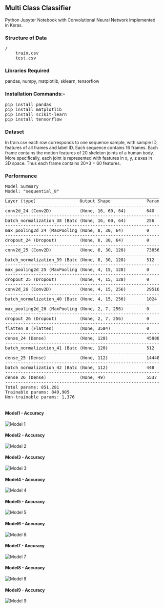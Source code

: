 ## Multi Class Classifier
Python Jupyter Notebook with Convolutional Neural Network implemented in Keras.


### Structure of Data
<pre>
/ 
    train.csv
    test.csv 
</pre>
    
### Libraries Required
pandas, numpy, matplotlib, sklearn, tensorflow

### Installation Commands:-
<pre>
pip install pandas
pip install matplotlib
pip install scikit-learn
pip install tensorflow
</pre>

### Dataset
In train.csv each row corresponds to one sequence sample, with sample ID, features of all frames and label ID.
Each sequence contains 16 frames.  Each frame contains the motion features of 20 skeleton joints of a human body.
More specifically, each joint is represented with features in x, y, z axes in 3D space.  Thus each frame contains 20×3 = 60 features.

### Performance
<pre>
Model Summary
Model: "sequential_8"
_________________________________________________________________
Layer (type)                 Output Shape              Param #   
------------------------------------------------------------------
conv2d_24 (Conv2D)           (None, 16, 60, 64)        640       
------------------------------------------------------------------
batch_normalization_38 (Batc (None, 16, 60, 64)        256       
------------------------------------------------------------------
max_pooling2d_24 (MaxPooling (None, 8, 30, 64)         0         
------------------------------------------------------------------
dropout_24 (Dropout)         (None, 8, 30, 64)         0         
------------------------------------------------------------------
conv2d_25 (Conv2D)           (None, 8, 30, 128)        73856     
------------------------------------------------------------------
batch_normalization_39 (Batc (None, 8, 30, 128)        512       
------------------------------------------------------------------
max_pooling2d_25 (MaxPooling (None, 4, 15, 128)        0         
------------------------------------------------------------------
dropout_25 (Dropout)         (None, 4, 15, 128)        0         
------------------------------------------------------------------
conv2d_26 (Conv2D)           (None, 4, 15, 256)        295168    
------------------------------------------------------------------
batch_normalization_40 (Batc (None, 4, 15, 256)        1024      
------------------------------------------------------------------
max_pooling2d_26 (MaxPooling (None, 2, 7, 256)         0         
------------------------------------------------------------------
dropout_26 (Dropout)         (None, 2, 7, 256)         0         
------------------------------------------------------------------
flatten_8 (Flatten)          (None, 3584)              0         
------------------------------------------------------------------
dense_24 (Dense)             (None, 128)               458880    
------------------------------------------------------------------
batch_normalization_41 (Batc (None, 128)               512       
------------------------------------------------------------------
dense_25 (Dense)             (None, 112)               14448     
------------------------------------------------------------------
batch_normalization_42 (Batc (None, 112)               448       
------------------------------------------------------------------
dense_26 (Dense)             (None, 49)                5537      
------------------------------------------------------------------
Total params: 851,281
Trainable params: 849,905
Non-trainable params: 1,376
_________________________________________________________________
</pre>

#### Model1 - Accuracy
![Model 1](https://i.ibb.co/PzT1bHR/plot.jpg)

#### Model2 - Accuracy
![Model 2](https://i.ibb.co/PzT1bHR/plot.jpg)

#### Model3 - Accuracy
![Model 3](https://i.ibb.co/PzT1bHR/plot.jpg)

#### Model4 - Accuracy
![Model 4](https://i.ibb.co/PzT1bHR/plot.jpg)

#### Model5 - Accuracy
![Model 5](https://i.ibb.co/PzT1bHR/plot.jpg)

#### Model6 - Accuracy
![Model 6](https://i.ibb.co/PzT1bHR/plot.jpg)

#### Model7 - Accuracy
![Model 7](https://i.ibb.co/PzT1bHR/plot.jpg)

#### Model8 - Accuracy
![Model 8](https://i.ibb.co/PzT1bHR/plot.jpg)

#### Model9 - Accuracy
![Model 9](https://i.ibb.co/PzT1bHR/plot.jpg)

